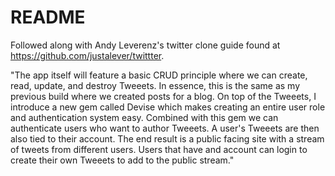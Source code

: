 # README

Followed along with Andy Leverenz's twitter clone guide found at https://github.com/justalever/twittter.

"The app itself will feature a basic CRUD principle where we can create, read, update, and destroy Tweeets. In essence, this is the same as my previous build where we created posts for a blog. On top of the Tweeets, I introduce a new gem called Devise which makes creating an entire user role and authentication system easy. Combined with this gem we can authenticate users who want to author Tweeets. A user's Tweeets are then also tied to their account. The end result is a public facing site with a stream of tweets from different users. Users that have and account can login to create their own Tweeets to add to the public stream."
